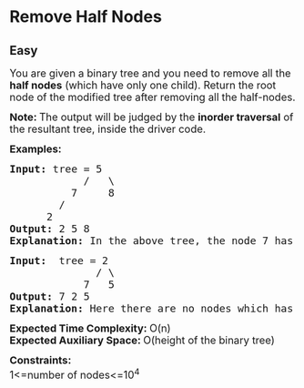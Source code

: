 # Remove Half Nodes
## Easy
<div class="problems_problem_content__Xm_eO"><p><span style="font-size: 18px;">You are given a binary tree and you need to remove all the<strong> half nodes</strong> (which have only one child). R</span><span style="font-size: 18px;">eturn the root node of the modified tree after removing all the half-nodes.</span></p>
<p><span style="font-size: 18px;"><strong>Note: </strong>The output will be judged by the <strong>inorder traversal</strong> of the resultant tree, inside the driver code.</span></p>
<p><span style="font-size: 18px;"><strong>Examples:</strong></span></p>
<pre><span style="font-size: 18px;"><strong>Input:</strong> tree = 5
&nbsp;           /   \
&nbsp;         7     8
&nbsp;       / 
&nbsp;     2<strong>
Output: </strong>2 5 8<br><strong>Explanation: </strong>In the above tree, the node 7 has only single child. After removing the node the tree becomes  2&lt;-5-&gt;8. Hence, the answer is 2 5 8 &amp; it is in inorder traversal.</span></pre>
<pre><span style="font-size: 18px;"><strong>Input:</strong> &nbsp;tree = 2 &nbsp; <br></span><span style="font-size: 18px;">              / \ &nbsp; <br>            7   5<strong> <br></strong></span><span style="font-size: 18px;"><strong>Output: </strong>7 2 5<br><strong>Explanation: </strong>Here there are no nodes which has only one child. So the tree remains same.</span></pre>
<p><span style="font-size: 18px;"><strong>Expected Time Complexity:&nbsp;</strong>O(n)<br><strong>Expected Auxiliary Space:&nbsp;</strong>O(height of the binary tree)</span></p>
<p><span style="font-size: 18px;"><strong>Constraints:</strong><br>1&lt;=number of nodes&lt;=10<sup>4</sup></span></p></div>